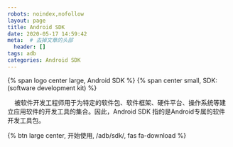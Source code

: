 ```yaml
---
robots: noindex,nofollow
layout: page
title: Android SDK
date: 2020-05-17 14:59:42
meta:  # 去掉文章的头部
  header: []
tags: adb
categories: Android SDK
---
```


<p>
{% span logo center large, Android SDK %}
{% span center small, SDK:(software development kit) %}
</p>

&nbsp;&nbsp;&nbsp;&nbsp;被软件开发工程师用于为特定的软件包、软件框架、硬件平台、操作系统等建立应用软件的开发工具的集合。因此，Android SDK 指的是Android专属的软件开发工具包。

{% btn large center, 开始使用, /adb/sdk/, fas fa-download %}